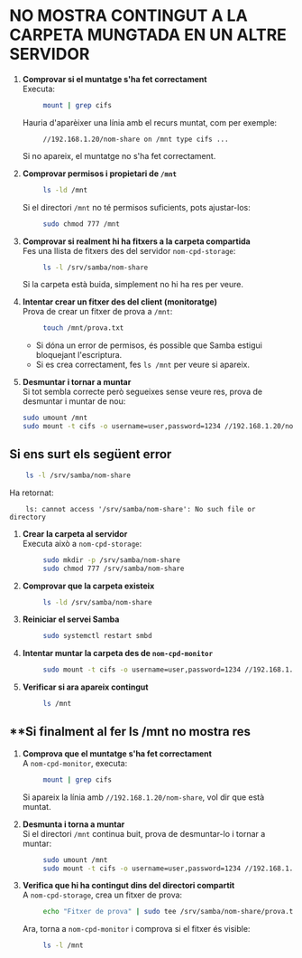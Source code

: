 # NO MOSTRA CONTINGUT A LA CARPETA MUNGTADA EN UN ALTRE SERVIDOR    

1. **Comprovar si el muntatge s'ha fet correctament**  
   Executa:
   ```bash
        mount | grep cifs
   ```
   Hauria d'aparèixer una línia amb el recurs muntat, com per exemple:
   ```
        //192.168.1.20/nom-share on /mnt type cifs ...
   ```
   Si no apareix, el muntatge no s'ha fet correctament.

2. **Comprovar permisos i propietari de `/mnt`**  
   ```bash
        ls -ld /mnt
   ```
   Si el directori `/mnt` no té permisos suficients, pots ajustar-los:
   ```bash
        sudo chmod 777 /mnt
   ```

3. **Comprovar si realment hi ha fitxers a la carpeta compartida**  
   Fes una llista de fitxers des del servidor `nom-cpd-storage`:
   ```bash
        ls -l /srv/samba/nom-share
   ```
   Si la carpeta està buida, simplement no hi ha res per veure.

4. **Intentar crear un fitxer des del client (monitoratge)**  
   Prova de crear un fitxer de prova a `/mnt`:
   ```bash
        touch /mnt/prova.txt
   ```
   - Si dóna un error de permisos, és possible que Samba estigui bloquejant l'escriptura.
   - Si es crea correctament, fes `ls /mnt` per veure si apareix.

5. **Desmuntar i tornar a muntar**  
   Si tot sembla correcte però segueixes sense veure res, prova de desmuntar i muntar de nou:
   ```bash
   sudo umount /mnt
   sudo mount -t cifs -o username=user,password=1234 //192.168.1.20/nom-share /mnt
   ```

## **Si ens surt els següent error**
```bash
    ls -l /srv/samba/nom-share
```
Ha retornat:
```
    ls: cannot access '/srv/samba/nom-share': No such file or directory
```

1. **Crear la carpeta al servidor**  
   Executa això a `nom-cpd-storage`:
   ```bash
        sudo mkdir -p /srv/samba/nom-share
        sudo chmod 777 /srv/samba/nom-share
   ```

2. **Comprovar que la carpeta existeix**  
   ```bash
        ls -ld /srv/samba/nom-share
   ```

3. **Reiniciar el servei Samba**  
   ```bash
        sudo systemctl restart smbd
   ```

4. **Intentar muntar la carpeta des de `nom-cpd-monitor`**  
   ```bash
        sudo mount -t cifs -o username=user,password=1234 //192.168.1.20/nom-share /mnt
   ```

5. **Verificar si ara apareix contingut**
   ```bash
        ls /mnt
   ```

## **Si finalment al fer ls /mnt no mostra res 

1. **Comprova que el muntatge s'ha fet correctament**  
   A `nom-cpd-monitor`, executa:
   ```bash
        mount | grep cifs
   ```
   Si apareix la línia amb `//192.168.1.20/nom-share`, vol dir que està muntat.

2. **Desmunta i torna a muntar**  
   Si el directori `/mnt` continua buit, prova de desmuntar-lo i tornar a muntar:
   ```bash
        sudo umount /mnt
        sudo mount -t cifs -o username=user,password=1234 //192.168.1.20/nom-share /mnt
   ```

3. **Verifica que hi ha contingut dins del directori compartit**  
   A `nom-cpd-storage`, crea un fitxer de prova:
   ```bash
        echo "Fitxer de prova" | sudo tee /srv/samba/nom-share/prova.txt
   ```
   Ara, torna a `nom-cpd-monitor` i comprova si el fitxer és visible:
   ```bash
        ls -l /mnt
   ```

